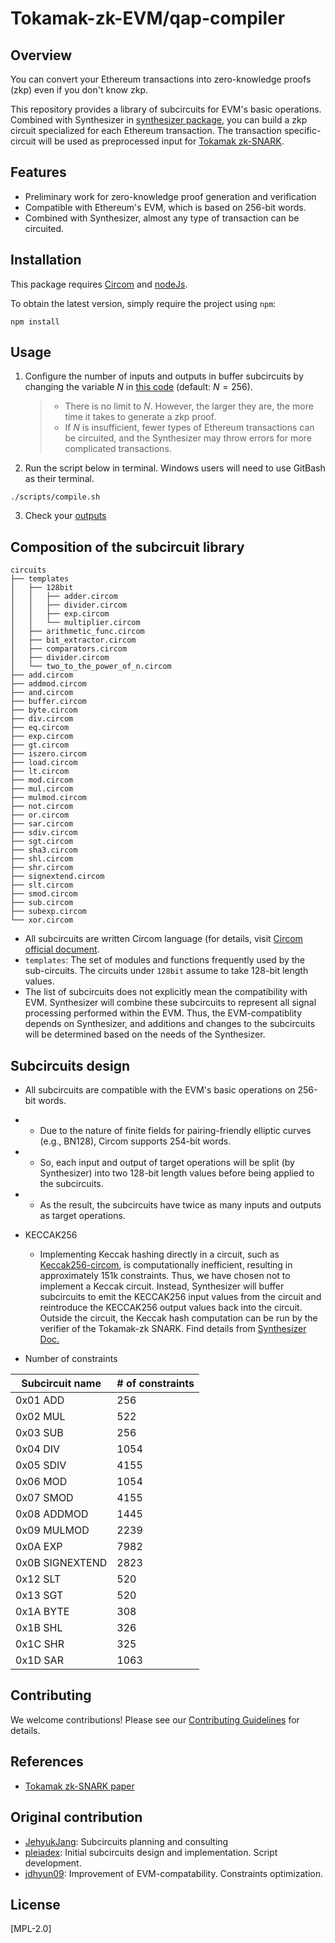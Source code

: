 # Tokamak-zk-EVM/qap-compiler

## Overview
You can convert your Ethereum transactions into zero-knowledge proofs (zkp) even if you don't know zkp.

This repository provides a library of subcircuits for EVM's basic operations. Combined with Synthesizer in [synthesizer package](../synthesizer), you can build a zkp circuit specialized for each Ethereum transaction. The transaction specific-circuit will be used as preprocessed input for [Tokamak zk-SNARK](https://eprint.iacr.org/2024/507).

## Features
- Preliminary work for zero-knowledge proof generation and verification
- Compatible with Ethereum's EVM, which is based on 256-bit words.
- Combined with Synthesizer, almost any type of transaction can be circuited.

## Installation

This package requires [Circom](https://docs.circom.io/getting-started/installation) and [nodeJs](https://nodejs.org).

To obtain the latest version, simply require the project using `npm`:

```shell
npm install
```

## Usage
1. Configure the number of inputs and outputs in buffer subcircuits by changing the variable $N$ in [this code](./circuits/buffer.circom) (default: $N = 256$).
   > - There is no limit to $N$. However, the larger they are, the more time it takes to generate a zkp proof.
   > - If $N$ is insufficient, fewer types of Ethereum transactions can be circuited, and the Synthesizer may throw errors for more complicated transactions.
2. Run the script below in terminal. Windows users will need to use GitBash as their terminal.
```shell
./scripts/compile.sh
```
3. Check your [outputs](./outputs) 

## Composition of the subcircuit library

```text
circuits
├── templates
│   ├── 128bit
│   │   ├── adder.circom
│   │   ├── divider.circom
│   │   ├── exp.circom
│   │   └── multiplier.circom
│   ├── arithmetic_func.circom
│   ├── bit_extractor.circom
│   ├── comparators.circom
│   ├── divider.circom
│   └── two_to_the_power_of_n.circom
├── add.circom
├── addmod.circom
├── and.circom
├── buffer.circom
├── byte.circom
├── div.circom
├── eq.circom
├── exp.circom
├── gt.circom
├── iszero.circom
├── load.circom
├── lt.circom
├── mod.circom
├── mul.circom
├── mulmod.circom
├── not.circom
├── or.circom
├── sar.circom
├── sdiv.circom
├── sgt.circom
├── sha3.circom
├── shl.circom
├── shr.circom
├── signextend.circom
├── slt.circom
├── smod.circom
├── sub.circom
├── subexp.circom
└── xor.circom
```

- All subcircuits are written Circom language (for details, visit [Circom official document](https://docs.circom.io/).
- `templates`: The set of modules and functions frequently used by the sub-circuits. The circuits under `128bit` assume to take 128-bit length values.
- The list of subcircuits does not explicitly mean the compatibility with EVM. Synthesizer will combine these subcircuits to represent all signal processing performed within the EVM. Thus, the EVM-compatiblity depends on Synthesizer, and additions and changes to the subcircuits will be determined based on the needs of the Synthesizer.

## Subcircuits design
- All subcircuits are compatible with the EVM's basic operations on 256-bit words.
- - Due to the nature of finite fields for pairing-friendly elliptic curves (e.g., BN128), Circom supports 254-bit words.
- - So, each input and output of target operations will be split (by Synthesizer) into two 128-bit length values before being applied to the subcircuits.
- - As the result, the subcircuits have twice as many inputs and outputs as target operations.

- KECCAK256
    - Implementing Keccak hashing directly in a circuit, such as [Keccak256-circom](https://github.com/vocdoni/keccak256-circom), is computationally inefficient, resulting in approximately 151k constraints. Thus, we have chosen not to implement a Keccak circuit. Instead, Synthesizer will buffer subcircuits to emit the KECCAK256 input values from the circuit and reintroduce the KECCAK256 output values back into the circuit. Outside the circuit, the Keccak hash computation can be run by the verifier of the Tokamak-zk SNARK. Find details from [Synthesizer Doc.](https://tokamak.notion.site/Synthesizer-documentation-164d96a400a3808db0f0f636e20fca24?pvs=4)

- Number of constraints


| Subcircuit name | # of constraints |
|-------------|---------------------|
| 0x01 ADD    | 256                 |
| 0x02 MUL    | 522                 |
| 0x03 SUB    | 256                 |
| 0x04 DIV    | 1054                |
| 0x05 SDIV   | 4155                |
| 0x06 MOD    | 1054                |
| 0x07 SMOD   | 4155                |
| 0x08 ADDMOD | 1445                |
| 0x09 MULMOD | 2239                |
| 0x0A EXP    | 7982                |
| 0x0B SIGNEXTEND | 2823            |
| 0x12 SLT    | 520                 |
| 0x13 SGT    | 520                 |
| 0x1A BYTE   | 308                 |
| 0x1B SHL    | 326                 |
| 0x1C SHR    | 325                 |
| 0x1D SAR    | 1063                |

## Contributing
We welcome contributions! Please see our [Contributing Guidelines](../../../CONTRIBUTING.md) for details.

## References
- [Tokamak zk-SNARK paper](https://eprint.iacr.org/2024/507)

## Original contribution
- [JehyukJang](https://github.com/JehyukJang): Subcircuits planning and consulting
- [pleiadex](https://github.com/pleiadex): Initial subcircuits design and implementation. Script development.
- [jdhyun09](https://github.com/jdhyun09): Improvement of EVM-compatability. Constraints optimization.

## License
[MPL-2.0]
